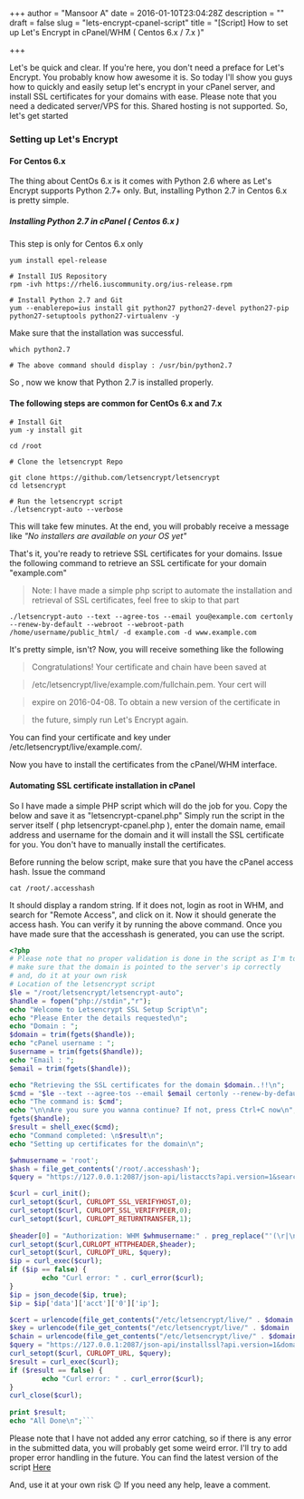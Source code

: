 +++
author = "Mansoor A"
date = 2016-01-10T23:04:28Z
description = ""
draft = false
slug = "lets-encrypt-cpanel-script"
title = "[Script] How to set up Let's Encrypt in cPanel/WHM ( Centos 6.x / 7.x )"

+++


Let's be quick and clear. If you're here, you don't need a preface for Let's Encrypt. You probably know how awesome it is. So today I'll show you guys how to quickly and easily setup let's encrypt in your cPanel server, and install SSL certificates for your domains with ease. Please note that you need a dedicated server/VPS for this. Shared hosting is not supported. So, let's get started

 

### Setting up Let's Encrypt

#### For Centos 6.x

The thing about CentOs 6.x is it comes with Python 2.6 where as Let's Encrypt supports Python 2.7+ only. But, installing Python 2.7 in Centos 6.x is pretty simple.

##### Installing Python 2.7 in cPanel ( Centos 6.x )

This step is only for Centos 6.x only

```# Install Epel Repository
yum install epel-release

# Install IUS Repository
rpm -ivh https://rhel6.iuscommunity.org/ius-release.rpm

# Install Python 2.7 and Git
yum --enablerepo=ius install git python27 python27-devel python27-pip python27-setuptools python27-virtualenv -y
```

Make sure that the installation was successful.

```
which python2.7

# The above command should display : /usr/bin/python2.7
```

So , now we know that Python 2.7 is installed properly.

#### The following steps are common for CentOs 6.x and 7.x

```
# Install Git
yum -y install git

cd /root

# Clone the letsencrypt Repo

git clone https://github.com/letsencrypt/letsencrypt
cd letsencrypt

# Run the letsencrypt script
./letsencrypt-auto --verbose
```

This will take few minutes. At the end, you will probably receive a message like _"No installers are available on your OS yet"_

That's it, you're ready to retrieve SSL certificates for your domains. Issue the following command to retrieve an SSL certificate for your domain "example.com"

> Note: I have made a simple php script to automate the installation and retrieval of SSL certificates, feel free to skip to that part

```
./letsencrypt-auto --text --agree-tos --email you@example.com certonly --renew-by-default --webroot --webroot-path /home/username/public_html/ -d example.com -d www.example.com
```

It's pretty simple, isn't? Now, you will receive something like the following

> Congratulations! Your certificate and chain have been saved at
  
> /etc/letsencrypt/live/example.com/fullchain.pem. Your cert will
  
> expire on 2016-04-08. To obtain a new version of the certificate in
  
> the future, simply run Let's Encrypt again.

You can find your certificate and key under /etc/letsencrypt/live/example.com/.

Now you have to install the certificates from the cPanel/WHM interface.

#### Automating SSL certificate installation in cPanel

So I have made a simple PHP script which will do the job for you. Copy the below and save it as "letsencrypt-cpanel.php" Simply run the script in the server itself ( php letsencrypt-cpanel.php ), enter the domain name, email address and username for the domain and it will install the SSL certificate for you. You don't have to manually install the certificates.

Before running the below script, make sure that you have the cPanel access hash. Issue the command

```
cat /root/.accesshash
```

It should display a random string. If it does not, login as root in WHM, and search for "Remote Access", and click on it. Now it should generate the access hash. You can verify it by running the above command. Once you have made sure that the accesshash is generated, you can use the script.

```php
<?php
# Please note that no proper validation is done in the script as I'm too lazy for that
# make sure that the domain is pointed to the server's ip correctly
# and, do it at your own risk
# Location of the letsencrypt script
$le = "/root/letsencrypt/letsencrypt-auto";
$handle = fopen("php://stdin","r");
echo "Welcome to Letsencrypt SSL Setup Script\n";
echo "Please Enter the details requested\n";
echo "Domain : ";
$domain = trim(fgets($handle));
echo "cPanel username : ";
$username = trim(fgets($handle));
echo "Email : ";
$email = trim(fgets($handle));

echo "Retrieving the SSL certificates for the domain $domain..!!\n";
$cmd = "$le --text --agree-tos --email $email certonly --renew-by-default --webroot --webroot-path /home/$username/public_html/ -d $domain";
echo "The command is: $cmd";
echo "\n\nAre you sure you wanna continue? If not, press Ctrl+C now\n";
fgets($handle);
$result = shell_exec($cmd);
echo "Command completed: \n$result\n";
echo "Setting up certificates for the domain\n";

$whmusername = 'root';
$hash = file_get_contents('/root/.accesshash');
$query = "https://127.0.0.1:2087/json-api/listaccts?api.version=1&search=$username&searchtype=user";

$curl = curl_init();
curl_setopt($curl, CURLOPT_SSL_VERIFYHOST,0);
curl_setopt($curl, CURLOPT_SSL_VERIFYPEER,0);
curl_setopt($curl, CURLOPT_RETURNTRANSFER,1);
  
$header[0] = "Authorization: WHM $whmusername:" . preg_replace("'(\r|\n)'","",$hash);
curl_setopt($curl,CURLOPT_HTTPHEADER,$header);
curl_setopt($curl, CURLOPT_URL, $query);
$ip = curl_exec($curl);
if ($ip == false) {
        echo "Curl error: " . curl_error($curl);
}
$ip = json_decode($ip, true);
$ip = $ip['data']['acct']['0']['ip'];

$cert = urlencode(file_get_contents("/etc/letsencrypt/live/" . $domain . "/cert.pem"));
$key = urlencode(file_get_contents("/etc/letsencrypt/live/" . $domain . "/privkey.pem"));
$chain = urlencode(file_get_contents("/etc/letsencrypt/live/" . $domain . "/chain.pem"));
$query = "https://127.0.0.1:2087/json-api/installssl?api.version=1&domain=$domain&crt=$cert&key=$key&cab=$chain&ip=$ip";
curl_setopt($curl, CURLOPT_URL, $query);
$result = curl_exec($curl);
if ($result == false) {
        echo "Curl error: " . curl_error($curl);
}
curl_close($curl);
  
print $result;
echo "All Done\n";```
```

Please note that I have not added any error catching, so if there is any error in the submitted data, you will probably get some weird error. I'll try to add proper error handling in the future. You can find the latest version of the script <a href="https://github.com/MansoorMajeed/Letsencrypt-Cpanel-Installer" target="_blank">Here</a>

And, use it at your own risk 😉 If you need any help, leave a comment.

